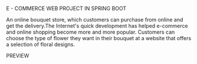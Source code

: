 E - COMMERCE WEB PROJECT IN SPRING BOOT

An online bouquet store, which customers can purchase from online and get the delivery.The Internet's quick development has helped e-commerce and online shopping become more and more popular. Customers can choose the type of flower they want in their bouquet at a website that offers a selection of floral designs. 

PREVIEW


